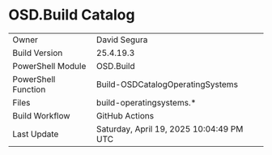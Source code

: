 ﻿# OSD.Build Catalog

| | |
|-|-|
| Owner | David Segura |
| Build Version | 25.4.19.3 |
| PowerShell Module | OSD.Build |
| PowerShell Function | Build-OSDCatalogOperatingSystems |
| Files | build-operatingsystems.* |
| Build Workflow | GitHub Actions |
| Last Update | Saturday, April 19, 2025 10:04:49 PM UTC |
